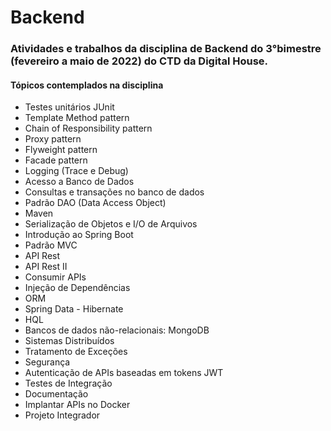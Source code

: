# Backend 


### Atividades e trabalhos da disciplina de Backend do 3°bimestre (fevereiro a maio de 2022) do CTD da Digital House.
#### Tópicos contemplados na disciplina
* Testes unitários JUnit
* Template Method pattern
* Chain of Responsibility pattern
* Proxy pattern
* Flyweight pattern
* Facade pattern
* Logging (Trace e Debug)
* Acesso a Banco de Dados
* Consultas e transações no banco de dados
* Padrão DAO (Data Access Object)
* Maven
* Serialização de Objetos e I/O de Arquivos
* Introdução ao Spring Boot
* Padrão MVC
* API Rest
* API Rest II
* Consumir APIs
* Injeção de Dependências
* ORM
* Spring Data - Hibernate
* HQL
* Bancos de dados não-relacionais: MongoDB
* Sistemas Distribuídos
* Tratamento de Exceções
* Segurança
* Autenticação de APIs baseadas em tokens JWT
* Testes de Integração
* Documentação
*  Implantar APIs no Docker
*  Projeto Integrador

